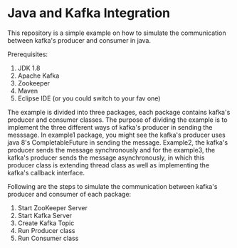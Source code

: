 # Java and Kafka Integration

This repository is a simple example on how to simulate the communication between kafka's producer and consumer in java.

Prerequisites:
1. JDK 1.8
2. Apache Kafka
3. Zookeeper
4. Maven
5. Eclipse IDE (or you could switch to your fav one)

The example is divided into three packages, each package contains kafka's producer and consumer classes.
The purpose of dividing the example is to implement the three different ways of kafka's producer in sending the messsage.
In example1 package, you might see the kafka's producer uses java 8's CompletableFuture in sending the message.
Example2, the kafka's producer sends the message synchronously and for the example3, the kafka's producer sends the message 
asynchronously, in which this producer class is extending thread class as well as implementing the kafka's callback interface. 
	
Following are the steps to simulate the communication between kafka's producer and consumer of each package:
1. Start ZooKeeper Server
2. Start Kafka Server
3. Create Kafka Topic
3. Run Producer class
4. Run Consumer class